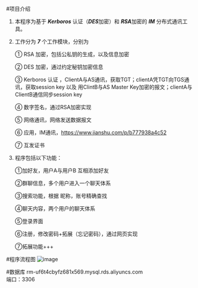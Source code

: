 #项目介绍
1.	本程序为基于 ***Kerboros*** 认证（***DES***加密）和 ***RSA***加密的 ***IM*** 分布式通讯工具。


2.	工作分为 ***7*** 个工作模块，分别为
 
	① RSA 加密，包括公私钥的生成，以及信息加密

	② DES 加密，通过约定秘钥加密信息

	③ Kerboros 认证 ，ClientA与AS通讯，获取TGT；clientA凭TGT向TGS通讯，获取session key 以及 用ClintB与AS Master Key加密的报文；clientA与ClientB通信同步session key

	④ 数字签名，通过RSA加密实现
 
	⑤ 网络通讯，网络发送数据报文

	⑥ 应用，IM通讯，https://www.jianshu.com/p/b777938a4c52

	⑦ 互发证书
 

3.	程序包括以下功能：

	①加好友，用户A与用户B 互相添加好友

	②群聊信息，多个用户进入一个聊天体系
	
	③搜索功能，根据 昵称，账号精确查找

	④聊天内容，两个用户的聊天体系

	⑤登录界面

	⑥注册，修改密码+拓展（忘记密码），通过网页实现
	
	⑦拓展功能+++

#程序流程图
![image](https://github.com/WeilaiFuture/Kerberos/tree/main/image/total_flow_chart.png)

#数据库
	rm-uf6t4cbyfz681x569.mysql.rds.aliyuncs.com  
    端口：3306
